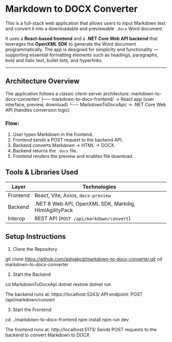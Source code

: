 #  Markdown to DOCX Converter

This is a full-stack web application that allows users to input Markdown text and convert it into a downloadable and previewable `.docx` Word document.

It uses a **React-based frontend** and a **.NET Core Web API backend** that leverages the **OpenXML SDK** to generate the Word document programmatically. The app is designed for simplicity and functionality — supporting essential formatting elements such as headings, paragraphs, bold and italic text, bullet lists, and hyperlinks.

---
##  Architecture Overview

The application follows a classic client-server architecture:
markdown-to-docx-converter/
├── markdown-to-docx-frontend/ → React app (user interface, preview, download)
└── MarkdownToDocxApi/ → .NET Core Web API (handles conversion logic)

###  Flow:

1. User types Markdown in the frontend.
2. Frontend sends a POST request to the backend API.
3. Backend converts Markdown → HTML → DOCX.
4. Backend returns the `.docx` file.
5. Frontend renders the preview and enables file download.

##  Tools & Libraries Used

| Layer      | Technologies                                                |
|------------|-------------------------------------------------------------|
| Frontend   | React, Vite, Axios, `docx-preview`                          |
| Backend    | .NET 8 Web API, OpenXML SDK, Markdig, HtmlAgilityPack       |
| Interop    | REST API (`POST /api/markdown/convert`)                    |

##  Setup Instructions

1. Clone the Repository


git clone https://github.com/ashiabcd/markdown-to-docx-converter.git
cd markdown-to-docx-converter

2. Start the Backend


cd MarkdownToDocxApi
dotnet restore
dotnet run

The backend runs at: https://localhost:5243/
API endpoint: POST /api/markdown/convert

3. Start the Frontend

cd ../markdown-to-docx-frontend
npm install
npm run dev

The frontend runs at: http://localhost:5173/
Sends POST requests to the backend to convert Markdown to DOCX
